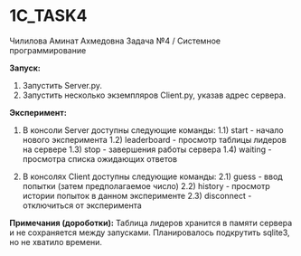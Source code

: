# 1C_TASK4

Чилилова Аминат Ахмедовна
Задача №4 / Системное программирование


__Запуск:__
1) Запустить Server.py.
2) Запустить несколько экземпляров Сlient.py, указав адрес сервера.

__Эксперимент:__
1) В консоли Server доступны следующие команды:
   1.1) start - начало нового эксперимента
   1.2) leaderboard - просмотр таблицы лидеров на сервере
   1.3) stop - завершения работы сервера
   1.4) waiting - просмотра списка ожидающих ответов
   
2) В консолях Сlient доступны следующие команды:
   2.1) guess - ввод попытки (затем предполагаемое число)
   2.2) history - просмотр истории попыток в данном эксперименте
   2.3) disconnect - отключиться от эксперимента


__Примечания (дороботки):__
Таблица лидеров хранится в памяти сервера и не сохраняется между запусками. Планировалось подкрутить sqlite3, но не хватило времени.
